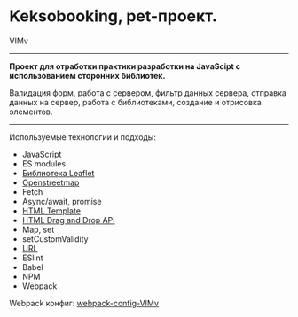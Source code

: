 # Keksobooking, pet-проект.
VIMv

---

**Проект для отработки практики разработки на JavaScipt с использованием сторонних библиотек.** 

Валидация форм, работа с сервером, фильтр данных сервера, отправка данных на сервер, работа с библиотеками, создание и отрисовка элементов.

---
Используемые технологии и подходы:
- JavaScript
- ES modules
- [Библиотека Leaflet](https://leafletjs.com/)
- [Openstreetmap](https://www.openstreetmap.org/#map=6/38.342/117.048)
- Fetch
- Async/await, promise
- [HTML Template](https://developer.mozilla.org/en-US/docs/Web/HTML/Element/template)
- [HTML Drag and Drop API](https://developer.mozilla.org/en-US/docs/Web/API/HTML_Drag_and_Drop_API)
- Map, set
- setCustomValidity
- [URL](https://developer.mozilla.org/en-US/docs/Web/API/URL/createObjectURL_static)
- ESlint
- Babel
- NPM
- Webpack

Webpack конфиг: [webpack-config-VIMv](https://github.com/VlMv/webpack-config-VlMv)

